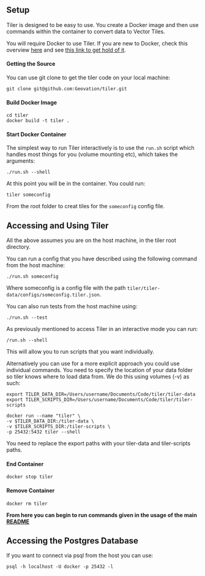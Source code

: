 
## Setup 

Tiler is designed to be easy to use. You create a Docker image and then use commands within the container to convert data to Vector Tiles.

You will require Docker to use Tiler. If you are new to Docker, check this overview [here](https://www.docker.com/what-docker) and see [this link to get hold of it](https://docs.docker.com/engine/getstarted/step_one/#docker-for-mac).

#### Getting the Source
You can use git clone to get the tiler code on your local machine:

`git clone git@github.com:Geovation/tiler.git`

#### Build Docker Image

```
cd tiler
docker build -t tiler .
```

#### Start Docker Container

The simplest way to run Tiler interactively is to use the `run.sh` script which handles most things for you (volume mounting etc), which takes the arguments: 

`./run.sh --shell`

At this point you will be in the container. You could run:

`tiler someconfig`

From the root folder to creat tiles for the `someconfig` config file.

## Accessing and Using Tiler

All the above assumes you are on the host machine, in the tiler root directory.

You can run a config that you have described using the following command from the host machine:

`./run.sh someconfig`

Where someconfig is a config file with the path `tiler/tiler-data/configs/someconfig.tiler.json`.  

You can also run tests from the host machine using:

`./run.sh --test`

As previously mentioned to access Tiler in an interactive mode you can run:

 `/run.sh --shell`

This will allow you to run scripts that you want individually.

Alternatively you can use for a more explicit approach you could use individual commands. You need to specify the location of your data folder so tiler knows where to load data from. We do this using volumes (-v) as such:

```
export TILER_DATA_DIR=/Users/username/Documents/Code/tiler/tiler-data
export TILER_SCRIPTS_DIR=/Users/username/Documents/Code/tiler/tiler-scripts
```

```
docker run --name "tiler" \
-v $TILER_DATA_DIR:/tiler-data \
-v $TILER_SCRIPTS_DIR:/tiler-scripts \
-p 25432:5432 tiler --shell
```       

You need to replace the export paths with your tiler-data and tiler-scripts paths.

#### End Container

`docker stop tiler`

#### Remove Container 

 `docker rm tiler`

**From here you can begin to run commands given in the usage of the main [README](https://github.com/Geovation/tiler/blob/master/README.md)**

## Accessing the Postgres Database

If you want to connect via psql from the host you can use:

`psql -h localhost -U docker -p 25432 -l`
